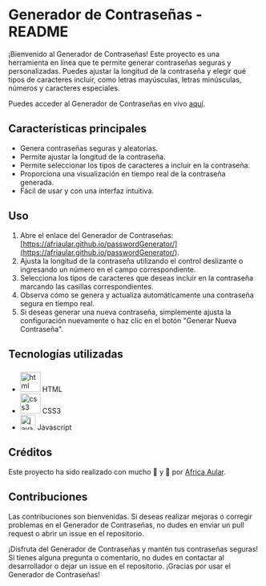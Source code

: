 # Generador de Contraseñas - README

¡Bienvenido al Generador de Contraseñas! Este proyecto es una herramienta en línea que te permite generar contraseñas seguras y personalizadas. Puedes ajustar la longitud de la contraseña y elegir qué tipos de caracteres incluir, como letras mayúsculas, letras minúsculas, números y caracteres especiales.

Puedes acceder al Generador de Contraseñas en vivo [aquí](https://afriaular.github.io/passwordGenerator/).

## Características principales

- Genera contraseñas seguras y aleatorias.
- Permite ajustar la longitud de la contraseña.
- Permite seleccionar los tipos de caracteres a incluir en la contraseña.
- Proporciona una visualización en tiempo real de la contraseña generada.
- Fácil de usar y con una interfaz intuitiva.

## Uso

1. Abre el enlace del Generador de Contraseñas: [https://afriaular.github.io/passwordGenerator/](https://afriaular.github.io/passwordGenerator/).
2. Ajusta la longitud de la contraseña utilizando el control deslizante o ingresando un número en el campo correspondiente.
3. Selecciona los tipos de caracteres que deseas incluir en la contraseña marcando las casillas correspondientes.
4. Observa cómo se genera y actualiza automáticamente una contraseña segura en tiempo real.
5. Si deseas generar una nueva contraseña, simplemente ajusta la configuración nuevamente o haz clic en el botón "Generar Nueva Contraseña".

## Tecnologías utilizadas
<h3></h3>
    <ul>
        <li> 
            <img src="https://media.giphy.com/media/XAxylRMCdpbEWUAvr8/giphy.gif" alt="html" width="40" height="40"> HTML 
        </li>
        <li> 
            <img src="https://media.giphy.com/media/fsEaZldNC8A1PJ3mwp/giphy.gif" alt="css3" width="40" height="40"> CSS3
        </li>
        <li> 
            <img src="https://media.giphy.com/media/ln7z2eWriiQAllfVcn/giphy.gif" alt="javascript" width="30" height="30"/> Javascript
        </li>
    </ul> 

## Créditos

Este proyecto ha sido realizado con mucho 🧉 y 💜 por [Africa Aular](https://github.com/afriaular).

## Contribuciones

Las contribuciones son bienvenidas. Si deseas realizar mejoras o corregir problemas en el Generador de Contraseñas, no dudes en enviar un pull request o abrir un issue en el repositorio.

¡Disfruta del Generador de Contraseñas y mantén tus contraseñas seguras! Si tienes alguna pregunta o comentario, no dudes en contactar al desarrollador o dejar un issue en el repositorio. ¡Gracias por usar el Generador de Contraseñas!
